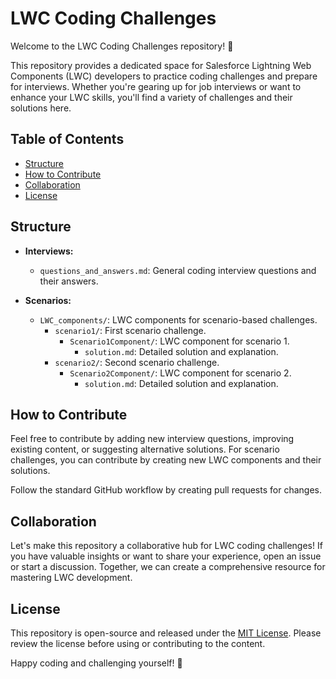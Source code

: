 # LWC Coding Challenges

Welcome to the LWC Coding Challenges repository! 🚀

This repository provides a dedicated space for Salesforce Lightning Web Components (LWC) developers to practice coding challenges and prepare for interviews. Whether you're gearing up for job interviews or want to enhance your LWC skills, you'll find a variety of challenges and their solutions here.

## Table of Contents
- [Structure](#structure)
- [How to Contribute](#how-to-contribute)
- [Collaboration](#collaboration)
- [License](#license)

## Structure
- **Interviews:**
  - `questions_and_answers.md`: General coding interview questions and their answers.

- **Scenarios:**
  - `LWC_components/`: LWC components for scenario-based challenges.
    - `scenario1/`: First scenario challenge.
      - `Scenario1Component/`: LWC component for scenario 1.
        - `solution.md`: Detailed solution and explanation.
    - `scenario2/`: Second scenario challenge.
      - `Scenario2Component/`: LWC component for scenario 2.
        - `solution.md`: Detailed solution and explanation.

## How to Contribute
Feel free to contribute by adding new interview questions, improving existing content, or suggesting alternative solutions. For scenario challenges, you can contribute by creating new LWC components and their solutions.

Follow the standard GitHub workflow by creating pull requests for changes.

## Collaboration
Let's make this repository a collaborative hub for LWC coding challenges! If you have valuable insights or want to share your experience, open an issue or start a discussion. Together, we can create a comprehensive resource for mastering LWC development.

## License
This repository is open-source and released under the [MIT License](LICENSE). Please review the license before using or contributing to the content.

Happy coding and challenging yourself! 🌟

